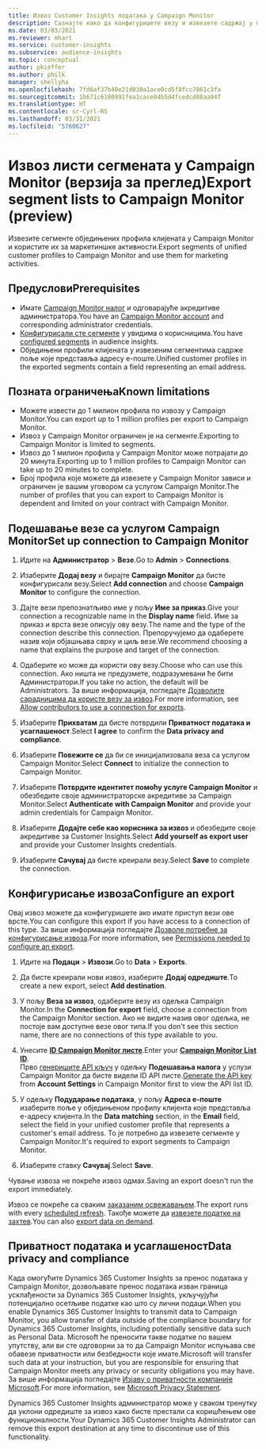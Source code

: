 ```yaml
---
title: Извоз Customer Insights података у Campaign Monitor
description: Сазнајте како да конфигуришете везу и извезете садржај у Campaign Monitor.
ms.date: 03/03/2021
ms.reviewer: mhart
ms.service: customer-insights
ms.subservice: audience-insights
ms.topic: conceptual
author: pkieffer
ms.author: philk
manager: shellyha
ms.openlocfilehash: 7fd6af37b40e21d030a1ace0cd5f8fcc7861c3fa
ms.sourcegitcommit: 1b671c6100991fea1cace04b5d4fcedcd88aa94f
ms.translationtype: HT
ms.contentlocale: sr-Cyrl-RS
ms.lasthandoff: 03/31/2021
ms.locfileid: "5760627"
---
```

# <a name="export-segment-lists-to-campaign-monitor-preview"></a><span data-ttu-id="dda7c-103">Извоз листи сегмената у Campaign Monitor (верзија за преглед)</span><span class="sxs-lookup"><span data-stu-id="dda7c-103">Export segment lists to Campaign Monitor (preview)</span></span>

<span data-ttu-id="dda7c-104">Извезите сегменте обједињених профила клијената у Campaign Monitor и користите их за маркетиншке активности.</span><span class="sxs-lookup"><span data-stu-id="dda7c-104">Export segments of unified customer profiles to Campaign Monitor and use them for marketing activities.</span></span>

## <a name="prerequisites"></a><span data-ttu-id="dda7c-105">Предуслови</span><span class="sxs-lookup"><span data-stu-id="dda7c-105">Prerequisites</span></span>

-   <span data-ttu-id="dda7c-106">Имате [Campaign Monitor налог](https://www.campaignmonitor.com/) и одговарајуће акредитиве администратора.</span><span class="sxs-lookup"><span data-stu-id="dda7c-106">You have an [Campaign Monitor account](https://www.campaignmonitor.com/) and corresponding administrator credentials.</span></span>
-   <span data-ttu-id="dda7c-107">[Конфигурисали сте сегменте](segments.md) у увидима о корисницима.</span><span class="sxs-lookup"><span data-stu-id="dda7c-107">You have [configured segments](segments.md) in audience insights.</span></span>
-   <span data-ttu-id="dda7c-108">Обједињени профили клијената у извезеним сегментима садрже поље које представља адресу е-поште.</span><span class="sxs-lookup"><span data-stu-id="dda7c-108">Unified customer profiles in the exported segments contain a field representing an email address.</span></span>

## <a name="known-limitations"></a><span data-ttu-id="dda7c-109">Позната ограничења</span><span class="sxs-lookup"><span data-stu-id="dda7c-109">Known limitations</span></span>

- <span data-ttu-id="dda7c-110">Можете извести до 1 милион профила по извозу у Campaign Monitor.</span><span class="sxs-lookup"><span data-stu-id="dda7c-110">You can export up to 1 million profiles per export to Campaign Monitor.</span></span>
- <span data-ttu-id="dda7c-111">Извоз у Campaign Monitor ограничен је на сегменте.</span><span class="sxs-lookup"><span data-stu-id="dda7c-111">Exporting to Campaign Monitor is limited to segments.</span></span>
- <span data-ttu-id="dda7c-112">Извоз до 1 милион профила у Campaign Monitor може потрајати до 20 минута.</span><span class="sxs-lookup"><span data-stu-id="dda7c-112">Exporting up to 1 million profiles to Campaign Monitor can take up to 20 minutes to complete.</span></span> 
- <span data-ttu-id="dda7c-113">Број профила које можете да извезете у Campaign Monitor зависи и ограничен је вашим уговором са услугом Campaign Monitor.</span><span class="sxs-lookup"><span data-stu-id="dda7c-113">The number of profiles that you can export to Campaign Monitor is dependent and limited on your contract with Campaign Monitor.</span></span>

## <a name="set-up-connection-to-campaign-monitor"></a><span data-ttu-id="dda7c-114">Подешавање везе са услугом Campaign Monitor</span><span class="sxs-lookup"><span data-stu-id="dda7c-114">Set up connection to Campaign Monitor</span></span>

1. <span data-ttu-id="dda7c-115">Идите на **Администратор** > **Везе**.</span><span class="sxs-lookup"><span data-stu-id="dda7c-115">Go to **Admin** > **Connections**.</span></span>

1. <span data-ttu-id="dda7c-116">Изаберите **Додај везу** и бирајте **Campaign Monitor** да бисте конфигурисали везу.</span><span class="sxs-lookup"><span data-stu-id="dda7c-116">Select **Add connection** and choose **Campaign Monitor** to configure the connection.</span></span>

1. <span data-ttu-id="dda7c-117">Дајте вези препознатљиво име у пољу **Име за приказ**.</span><span class="sxs-lookup"><span data-stu-id="dda7c-117">Give your connection a recognizable name in the **Display name** field.</span></span> <span data-ttu-id="dda7c-118">Име за приказ и врста везе описују ову везу.</span><span class="sxs-lookup"><span data-stu-id="dda7c-118">The name and the type of the connection describe this connection.</span></span> <span data-ttu-id="dda7c-119">Препоручујемо да одаберете назив који објашњава сврху и циљ везе.</span><span class="sxs-lookup"><span data-stu-id="dda7c-119">We recommend choosing a name that explains the purpose and target of the connection.</span></span>

1. <span data-ttu-id="dda7c-120">Одаберите ко може да користи ову везу.</span><span class="sxs-lookup"><span data-stu-id="dda7c-120">Choose who can use this connection.</span></span> <span data-ttu-id="dda7c-121">Ако ништа не предузмете, подразумевани ће бити Администратори.</span><span class="sxs-lookup"><span data-stu-id="dda7c-121">If you take no action, the default will be Administrators.</span></span> <span data-ttu-id="dda7c-122">За више информација, погледајте [Дозволите сарадницима да користе везу за извоз](connections.md#allow-contributors-to-use-a-connection-for-exports).</span><span class="sxs-lookup"><span data-stu-id="dda7c-122">For more information, see [Allow contributors to use a connection for exports](connections.md#allow-contributors-to-use-a-connection-for-exports).</span></span>

1. <span data-ttu-id="dda7c-123">Изаберите **Прихватам** да бисте потврдили **Приватност података и усаглашеност**.</span><span class="sxs-lookup"><span data-stu-id="dda7c-123">Select **I agree** to confirm the **Data privacy and compliance**.</span></span>

1. <span data-ttu-id="dda7c-124">Изаберите **Повежите се** да би се иницијализовала веза са услугом Campaign Monitor.</span><span class="sxs-lookup"><span data-stu-id="dda7c-124">Select **Connect** to initialize the connection to Campaign Monitor.</span></span>

1. <span data-ttu-id="dda7c-125">Изаберите **Потврдите идентитет помоћу услуге Campaign Monitor** и обезбедите своје администраторске акредитиве за Campaign Monitor.</span><span class="sxs-lookup"><span data-stu-id="dda7c-125">Select **Authenticate with Campaign Monitor** and provide your admin credentials for Campaign Monitor.</span></span>

1. <span data-ttu-id="dda7c-126">Изаберите **Додајте себе као корисника за извоз** и обезбедите своје акредитиве за Customer Insights.</span><span class="sxs-lookup"><span data-stu-id="dda7c-126">Select **Add yourself as export user** and provide your Customer Insights credentials.</span></span>

1. <span data-ttu-id="dda7c-127">Изаберите **Сачувај** да бисте креирали везу.</span><span class="sxs-lookup"><span data-stu-id="dda7c-127">Select **Save** to complete the connection.</span></span>

## <a name="configure-an-export"></a><span data-ttu-id="dda7c-128">Конфигурисање извоза</span><span class="sxs-lookup"><span data-stu-id="dda7c-128">Configure an export</span></span>

<span data-ttu-id="dda7c-129">Овај извоз можете да конфигуришете ако имате приступ вези ове врсте.</span><span class="sxs-lookup"><span data-stu-id="dda7c-129">You can configure this export if you have access to a connection of this type.</span></span> <span data-ttu-id="dda7c-130">За више информација погледајте [Дозволе потребне за конфигурисање извоза](export-destinations.md#set-up-a-new-export).</span><span class="sxs-lookup"><span data-stu-id="dda7c-130">For more information, see [Permissions needed to configure an export](export-destinations.md#set-up-a-new-export).</span></span>

1. <span data-ttu-id="dda7c-131">Идите на **Подаци** > **Извози**.</span><span class="sxs-lookup"><span data-stu-id="dda7c-131">Go to **Data** > **Exports**.</span></span>

1. <span data-ttu-id="dda7c-132">Да бисте креирали нови извоз, изаберите **Додај одредиште**.</span><span class="sxs-lookup"><span data-stu-id="dda7c-132">To create a new export, select **Add destination**.</span></span>

1. <span data-ttu-id="dda7c-133">У пољу **Веза за извоз**, одаберите везу из одељка Campaign Monitor.</span><span class="sxs-lookup"><span data-stu-id="dda7c-133">In the **Connection for export** field, choose a connection from the Campaign Monitor section.</span></span> <span data-ttu-id="dda7c-134">Ако не видите назив овог одељка, не постоје вам доступне везе овог типа.</span><span class="sxs-lookup"><span data-stu-id="dda7c-134">If you don't see this section name, there are no connections of this type available to you.</span></span>

1. <span data-ttu-id="dda7c-135">Унесите [**ID Campaign Monitor листе**](https://www.campaignmonitor.com/api/getting-started/#your-list-id).</span><span class="sxs-lookup"><span data-stu-id="dda7c-135">Enter your [**Campaign Monitor List ID**](https://www.campaignmonitor.com/api/getting-started/#your-list-id).</span></span>    
   <span data-ttu-id="dda7c-136">Прво [генеришите API кључ](https://www.campaignmonitor.com/api/getting-started/) у одељку **Подешавања налога** у услузи Campaign Monitor да бисте видели ID API листе.</span><span class="sxs-lookup"><span data-stu-id="dda7c-136">[Generate the API key](https://www.campaignmonitor.com/api/getting-started/) from **Account Settings** in Campaign Monitor first to view the API list ID.</span></span>  

3. <span data-ttu-id="dda7c-137">У одељку **Подударање података**, у пољу **Адреса е-поште** изаберите поље у обједињеном профилу клијента које представља е-адресу клијента.</span><span class="sxs-lookup"><span data-stu-id="dda7c-137">In the **Data matching** section, in the **Email** field, select the field in your unified customer profile that represents a customer's email address.</span></span> <span data-ttu-id="dda7c-138">То је потребно да извезете сегменте у Campaign Monitor.</span><span class="sxs-lookup"><span data-stu-id="dda7c-138">It's required to export segments to Campaign Monitor.</span></span>

1. <span data-ttu-id="dda7c-139">Изаберите ставку **Сачувај**.</span><span class="sxs-lookup"><span data-stu-id="dda7c-139">Select **Save**.</span></span>

<span data-ttu-id="dda7c-140">Чување извоза не покреће извоз одмах.</span><span class="sxs-lookup"><span data-stu-id="dda7c-140">Saving an export doesn't run the export immediately.</span></span>

<span data-ttu-id="dda7c-141">Извоз се покреће са сваким [заказаним освежавањем](system.md#schedule-tab).</span><span class="sxs-lookup"><span data-stu-id="dda7c-141">The export runs with every [scheduled refresh](system.md#schedule-tab).</span></span> <span data-ttu-id="dda7c-142">Такође можете да [извезете податке на захтев](export-destinations.md#run-exports-on-demand).</span><span class="sxs-lookup"><span data-stu-id="dda7c-142">You can also [export data on demand](export-destinations.md#run-exports-on-demand).</span></span> 


## <a name="data-privacy-and-compliance"></a><span data-ttu-id="dda7c-143">Приватност података и усаглашеност</span><span class="sxs-lookup"><span data-stu-id="dda7c-143">Data privacy and compliance</span></span>

<span data-ttu-id="dda7c-144">Када омогућите Dynamics 365 Customer Insights за пренос података у Campaign Monitor, дозвољавате пренос података изван граница усклађености за Dynamics 365 Customer Insights, укључујући потенцијално осетљиве податке као што су лични подаци.</span><span class="sxs-lookup"><span data-stu-id="dda7c-144">When you enable Dynamics 365 Customer Insights to transmit data to Campaign Monitor, you allow transfer of data outside of the compliance boundary for Dynamics 365 Customer Insights, including potentially sensitive data such as Personal Data.</span></span> <span data-ttu-id="dda7c-145">Microsoft ће преносити такве податке по вашем упутству, али ви сте одговорни за то да Campaign Monitor испуњава све обавезе приватности или безбедности које имате.</span><span class="sxs-lookup"><span data-stu-id="dda7c-145">Microsoft will transfer such data at your instruction, but you are responsible for ensuring that Campaign Monitor meets any privacy or security obligations you may have.</span></span> <span data-ttu-id="dda7c-146">За више информација погледајте [Изјаву о приватности компаније Microsoft](https://go.microsoft.com/fwlink/?linkid=396732).</span><span class="sxs-lookup"><span data-stu-id="dda7c-146">For more information, see [Microsoft Privacy Statement](https://go.microsoft.com/fwlink/?linkid=396732).</span></span>

<span data-ttu-id="dda7c-147">Dynamics 365 Customer Insights администратор може у сваком тренутку да уклони одредиште за извоз како бисте престали са коришћењем ове функционалности.</span><span class="sxs-lookup"><span data-stu-id="dda7c-147">Your Dynamics 365 Customer Insights Administrator can remove this export destination at any time to discontinue use of this functionality.</span></span>
